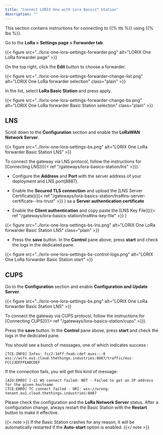 ```yaml
---
title: "Connect LORIX One with Lora Basics™ Station"
description: ""
---
```


This section contains instructions for connecting to {{% tts %}} using {{% lbs %}}.

<!--more-->

Go to the **LoRa > Settings page > Forwarder tab**.

{{< figure src="../lorix-one-lora-settings-forwarder.png" alt="LORIX One LoRa forwarder page" >}}

On the top right, click the **Edit** button to choose a forwarder.

{{< figure src="../lorix-one-lora-settings-forwarder-change-list.png" alt="LORIX One LoRa forwarder selection" class="plain" >}}

In the list, select **LoRa Basic Station** and press apply.

{{< figure src="../lorix-one-lora-settings-forwarder-change-bs.png" alt="LORIX One LoRa forwarder Basic Station selection" class="plain" >}}

## LNS

Scroll down to the **Configuration** section and enable the **LoRaWAN Network Server**.

{{< figure src="../lorix-one-lora-settings-bs.png" alt="LORIX One LoRa forwarder Basic Station LNS" >}}

To connect the gateway via LNS protocol, follow the instructions for [Connecting LNS]({{< ref "/gateways/lora-basics-station/lns" >}}).

- Configure the **Address** and **Port** with the server address of your deployment and LNS port(8887).

- Enable the **Secured TLS connection** and upload the [LNS Server Certificate]({{< ref "/gateways/lora-basics-station/lns#lns-server-certificate--lns-trust" >}} ) sa a **Server authentication certificate**

- Enable the **Client authentication** and copy paste the [LNS Key File]({{< ref "/gateways/lora-basics-station/lns#lns-key-file" >}} )


{{< figure src="../lorix-one-lora-settings-bs-lns.png" alt="LORIX One LoRa forwarder Basic Station LNS" class="plain" >}}

- Press the **save** button. In the **Control** pane above, press **start** and check the logs in the dedicated pane.

{{< figure src="../lorix-one-lora-settings-bs-control-logs.png" alt="LORIX One LoRa forwarder Basic Station start" >}}


## CUPS

Go to the **Configuration** section and enable **Configuration and Update Server**.

{{< figure src="../lorix-one-lora-settings-bs.png" alt="LORIX One LoRa forwarder Basic Station LNS" >}}

To connect the gateway via CUPS protocol, follow the instructions for [Connecting CUPS]({{< ref "/gateways/lora-basics-station/cups" >}}).

Press the **save** button. In the **Control** pane above, press **start** and check the logs in the dedicated pane.


You should see a bunch of messages, one of which indicates success :

```log
[TCE:INFO] Infos: fcc2:3dff:feab:cdef muxs-::0 wss://wifx.eu1.cloud.thethings.industries:8887/traffic/eui-FCC23DFFFEABCDEF
```

If the connection fails, you will get this kind of message:

```log
[AIO:ERRO] [-1] WS connect failed: NET - Failed to get an IP address for the given hostname
[TCE:ERRO] TC connect failed - URI: wss://wrong-tenant.eu1.cloud.thethings.industries:8887
```

Please check the configuration and the **LoRa Network Server** status. After a configuration change, always restart the Basic Station with the **Restart** button to make it effective.

{{< note >}} If the Basic Station crashes for any reason, it will be automatically restarted if the **Auto-start** option is enabled. {{</ note >}}
